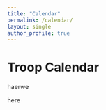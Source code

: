 ```yaml
---
title: "Calendar"
permalink: /calendar/
layout: single
author_profile: true
---
```


# Troop Calendar

haerwe

here